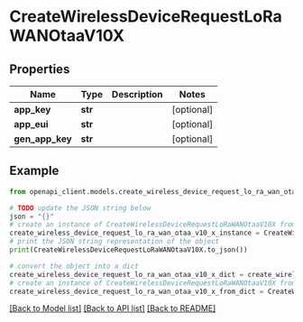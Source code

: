 # CreateWirelessDeviceRequestLoRaWANOtaaV10X


## Properties

Name | Type | Description | Notes
------------ | ------------- | ------------- | -------------
**app_key** | **str** |  | [optional] 
**app_eui** | **str** |  | [optional] 
**gen_app_key** | **str** |  | [optional] 

## Example

```python
from openapi_client.models.create_wireless_device_request_lo_ra_wan_otaa_v10_x import CreateWirelessDeviceRequestLoRaWANOtaaV10X

# TODO update the JSON string below
json = "{}"
# create an instance of CreateWirelessDeviceRequestLoRaWANOtaaV10X from a JSON string
create_wireless_device_request_lo_ra_wan_otaa_v10_x_instance = CreateWirelessDeviceRequestLoRaWANOtaaV10X.from_json(json)
# print the JSON string representation of the object
print(CreateWirelessDeviceRequestLoRaWANOtaaV10X.to_json())

# convert the object into a dict
create_wireless_device_request_lo_ra_wan_otaa_v10_x_dict = create_wireless_device_request_lo_ra_wan_otaa_v10_x_instance.to_dict()
# create an instance of CreateWirelessDeviceRequestLoRaWANOtaaV10X from a dict
create_wireless_device_request_lo_ra_wan_otaa_v10_x_from_dict = CreateWirelessDeviceRequestLoRaWANOtaaV10X.from_dict(create_wireless_device_request_lo_ra_wan_otaa_v10_x_dict)
```
[[Back to Model list]](../README.md#documentation-for-models) [[Back to API list]](../README.md#documentation-for-api-endpoints) [[Back to README]](../README.md)


